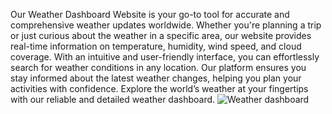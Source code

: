 Our Weather Dashboard Website is your go-to tool for accurate and comprehensive weather updates worldwide. Whether you're planning a trip or just curious about the weather in a specific area, our website provides real-time information on temperature, humidity, wind speed, and cloud coverage. With an intuitive and user-friendly interface, you can effortlessly search for weather conditions in any location. Our platform ensures you stay informed about the latest weather changes, helping you plan your activities with confidence. Explore the world’s weather at your fingertips with our reliable and detailed weather dashboard.
![Weather dashboard ](https://github.com/JainPulkit21/WeatherDashboard/assets/132044531/b39b87a1-4ef6-4e3c-a7b1-33f6d57570bb)
